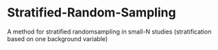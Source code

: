 # Stratified-Random-Sampling
A method for stratified randomsampling in small-N studies (stratification based on one background variable)
